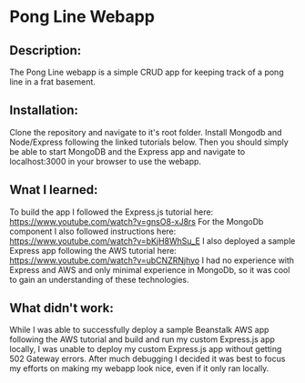 # Pong Line Webapp 
## Description:
The Pong Line webapp is a simple CRUD app for keeping track of a pong line in a frat basement.

## Installation:
Clone the repository and navigate to it's root folder. Install Mongodb and Node/Express following the linked tutorials below.  Then you should simply be able to start MongoDB and the Express app and navigate to localhost:3000 in your browser to use the webapp. 

## Wnat I learned:
To build the app I followed the Express.js tutorial here: https://www.youtube.com/watch?v=gnsO8-xJ8rs 
For the MongoDb component I also followed instructions here: https://www.youtube.com/watch?v=bKjH8WhSu_E 
I also deployed a sample Express app following the AWS tutorial here: https://www.youtube.com/watch?v=ubCNZRNjhyo
I had no experience with Express and AWS and only minimal experience in MongoDb, so it was cool to gain an understanding of these technologies.  

## What didn't work:
While I was able to successfully deploy a sample Beanstalk AWS app following the AWS tutorial and build and run my custom Express.js app locally, I was unable to deploy my custom Express.js app without getting 502 Gateway errors.  After much debugging I decided it was best to focus my efforts on making my webapp look nice, even if it only ran locally.   
